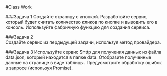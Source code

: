 #Class Work

###Задача 1
Создайте страницу с кнопкой. Разработвйте сервис, который будет считать количество кликов по кнопке и выводить его в консоль.
Используйте фабричную функцию для создания сервиса.

###Задача 2  
Создайте сервис из пердыдущей задачи, используя метод провайдера. 

###Задача 3
Используйте сервис $http для получения данных из файла data.json, который находится в папке data.
Отобразите полученные данные на странице в виде таблицы. Предусмотрите обработку ошибок в запросе (используя Promise).

